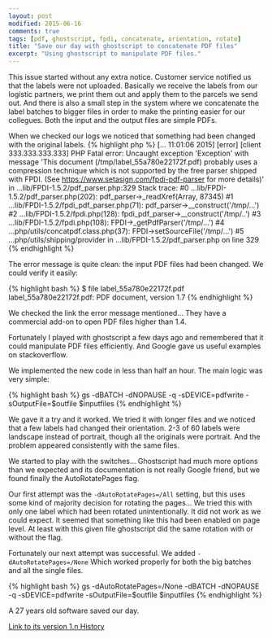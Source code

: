 ```yaml
---
layout: post
modified: 2015-06-16
comments: true
tags: [pdf, ghostscript, fpdi, concatenate, orientation, rotate]
title: "Save our day with ghostscript to concatenate PDF files"
excerpt: "Using ghostscript to manipulate PDF files."
---
```

This issue started without any extra notice.
Customer service notified us that the labels were not uploaded.
Basically we receive the labels from our logistic partners, we print them out and apply them to the parcels we send out.
And there is also a small step in the system where we concatenate the label batches to bigger files in order to make
the printing easier for our collegues.
Both the input and the output files are simple PDFs.

When we checked our logs we noticed that something had been changed with the original labels.
{% highlight php %}
[... 11:01:06 2015] [error] [client 333.333.333.333] PHP Fatal error:
Uncaught exception 'Exception' with message 'This document (/tmp/label_55a780e22172f.pdf) probably uses a compression technique which is not supported by the free parser shipped with FPDI. (See https://www.setasign.com/fpdi-pdf-parser for more details)' in
...lib/FPDI-1.5.2/pdf_parser.php:329
Stack trace:
#0 ...lib/FPDI-1.5.2/pdf_parser.php(202): pdf_parser->_readXref(Array, 87345)
#1 ...lib/FPDI-1.5.2/fpdi_pdf_parser.php(71): pdf_parser->__construct('/tmp/...')
#2 ...lib/FPDI-1.5.2/fpdi.php(128): fpdi_pdf_parser->__construct('/tmp/..')
#3 ...lib/FPDI-1.5.2/fpdi.php(108): FPDI->_getPdfParser('/tmp/...')
#4 ...php/utils/concatpdf.class.php(37): FPDI->setSourceFile('/tmp/...')
#5 ...php/utils/shipping/provider in ...lib/FPDI-1.5.2/pdf_parser.php on line 329
{% endhighlight %}

The error message is quite clean: the input PDF files had been changed.
We could verify it easily:

{% highlight bash %}
$ file label_55a780e22172f.pdf
label_55a780e22172f.pdf: PDF document, version 1.7
{% endhighlight %}

We checked the link the error message mentioned...
They have a commercial add-on to open PDF files higher than 1.4.

Fortunately I played with ghostscript a few days ago and remembered that it could manipulate PDF files efficiently.
And Google gave us useful examples on stackoverflow.

We implemented the new code in less than half an hour. The main logic was very simple:

{% highlight bash %}
gs -dBATCH -dNOPAUSE -q -sDEVICE=pdfwrite -sOutputFile=$outfile $inputfiles
{% endhighlight %}

We gave it a try and it worked.
We tried it with longer files and we noticed that a few labels had changed their orientation.
2-3 of 60 labels were landscape instead of portrait, though all the originals were portrait.
And the problem appeared consistently with the same files.

We started to play with the switches... Ghostscript had much more options than we expected and its documentation is not really
Google friend, but we found finally the AutoRotatePages flag.

Our first attempt was the `-dAutoRotatePages=/All` setting, but this uses some kind of majority decision for rotating the pages...
We tried this with only one label which had been rotated unintentionally.
It did not work as we could expect.
It seemed that something like this had been enabled on page level.
At least with this given file ghostscript did the same rotation with or without the flag.

Fortunately our next attempt was successful.
We added `-dAutoRotatePages=/None`
Which worked properly for both the big batches and all the single files.

{% highlight bash %}
gs -dAutoRotatePages=/None -dBATCH -dNOPAUSE -q -sDEVICE=pdfwrite -sOutputFile=$outfile $inputfiles
{% endhighlight %}

A 27 years old software saved our day.

[Link to its version 1.n History](http://ghostscript.com/doc/current/History1.htm#Version1.0)
